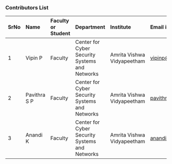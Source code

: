 ### Contributors List

SrNo | Name | Faculty or Student | Department| Institute | Email id
:--|:--|:--|:--|:--|:--|
1 | Vipin P | Faculty | Center for Cyber Security Systems and Networks| Amrita Vishwa Vidyapeetham | vipinp@am.amrita.edu
2 | Pavithra S P  |Faculty | Center for Cyber Security Systems and Networks |Amrita Vishwa Vidyapeetham | pavithrasp@am.amrita.edu
3 | Anandi K | Faculty | Center for Cyber Security Systems and Networks| Amrita Vishwa Vidyapeetham | anandik@am.amrita.edu

